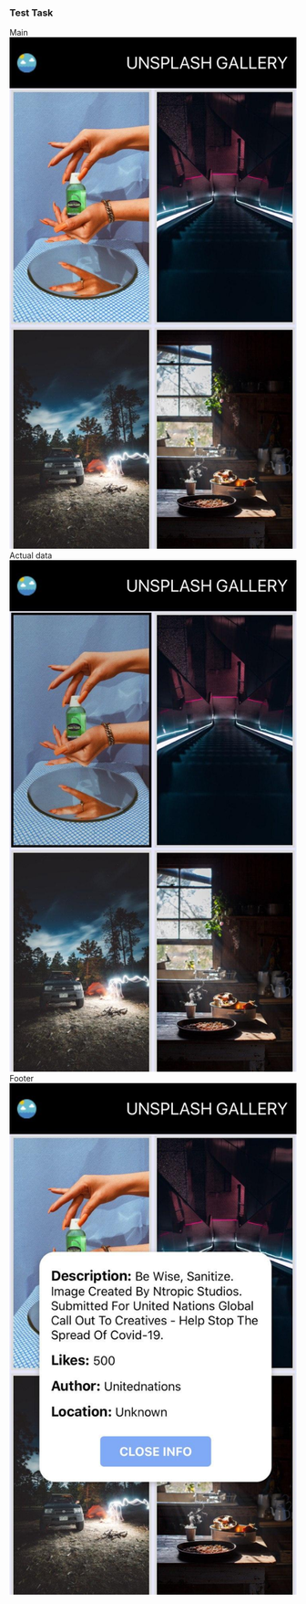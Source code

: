 ### Test Task

 Main
![alt text](screenshots/gallery.jpg "Main page")
Actual data
![alt text](screenshots/onPress.jpg "OnPress")
Footer
![alt text](screenshots/modal.jpg "Modal Page")


